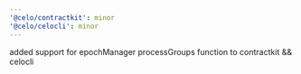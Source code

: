 ```yaml
---
'@celo/contractkit': minor
'@celo/celocli': minor
---
```


added support for epochManager processGroups function to contractkit && celocli
